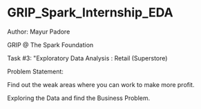 # GRIP_Spark_Internship_EDA


Author: Mayur Padore

GRIP @ The Spark Foundation

Task #3: "Exploratory Data Analysis : Retail (Superstore)

Problem Statement:

Find out the weak areas where you can work to make more profit.

Exploring the Data and find the Business Problem.
